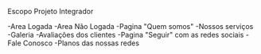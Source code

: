 Escopo Projeto Integrador

-Area Logada
-Area Não Logada
-Pagina "Quem somos"
-Nossos serviços
-Galeria
-Avaliações dos clientes
-Pagina "Seguir" com as redes sociais
-Fale Conosco
-Planos das nossas redes
